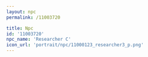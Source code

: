 ```yaml
---
layout: npc
permalink: /11003720

title: Npc
id: '11003720'
npc_name: 'Researcher C'
icon_url: 'portrait/npc/11000123_researcher3_p.png'
---
```


